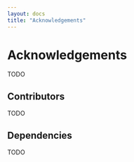 ```yaml
---
layout: docs
title: "Acknowledgements"
---
```


# Acknowledgements

TODO

## Contributors

TODO

## Dependencies


TODO